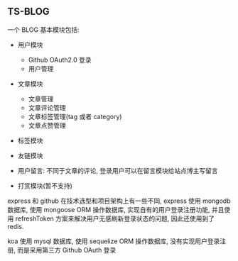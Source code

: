 ## TS-BLOG

一个 BLOG 基本模块包括:

- 用户模块
  - Github OAuth2.0 登录
  - 用户管理
- 文章模块

  - 文章管理
  - 文章评论管理
  - 文章标签管理(tag 或者 category)
  - 文章点赞管理

- 标签模块
- 友链模块
- 用户留言: 不同于文章的评论, 登录用户可以在留言模块给站点博主写留言
- 打赏模块(暂不支持)

express 和 github 在技术选型和项目架构上有一些不同, express 使用 mongodb 数据库, 使用 mongoose ORM 操作数据库, 实现自有的用户登录注册功能, 并且使用 refreshToken 方案来解决用户无感刷新登录状态的问题, 因此还使用到了 redis.

koa 使用 mysql 数据库, 使用 sequelize ORM 操作数据库, 没有实现用户登录注册, 而是采用第三方 Github OAuth 登录
